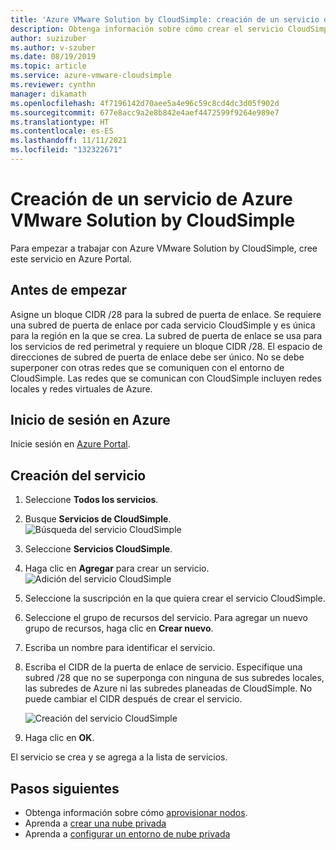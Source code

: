 ```yaml
---
title: 'Azure VMware Solution by CloudSimple: creación de un servicio de CloudSimple'
description: Obtenga información sobre cómo crear el servicio CloudSimple en Azure Portal. Revise la configuración necesaria antes de empezar.
author: suzizuber
ms.author: v-szuber
ms.date: 08/19/2019
ms.topic: article
ms.service: azure-vmware-cloudsimple
ms.reviewer: cynthn
manager: dikamath
ms.openlocfilehash: 4f7196142d70aee5a4e96c59c8cd4dc3d05f902d
ms.sourcegitcommit: 677e8acc9a2e8b842e4aef4472599f9264e989e7
ms.translationtype: HT
ms.contentlocale: es-ES
ms.lasthandoff: 11/11/2021
ms.locfileid: "132322671"
---
```

# <a name="create-the-azure-vmware-solution-by-cloudsimple-service"></a>Creación de un servicio de Azure VMware Solution by CloudSimple

Para empezar a trabajar con Azure VMware Solution by CloudSimple, cree este servicio en Azure Portal.

## <a name="before-you-begin"></a>Antes de empezar

Asigne un bloque CIDR /28 para la subred de puerta de enlace. Se requiere una subred de puerta de enlace por cada servicio CloudSimple y es única para la región en la que se crea. La subred de puerta de enlace se usa para los servicios de red perimetral y requiere un bloque CIDR /28. El espacio de direcciones de subred de puerta de enlace debe ser único. No se debe superponer con otras redes que se comuniquen con el entorno de CloudSimple. Las redes que se comunican con CloudSimple incluyen redes locales y redes virtuales de Azure.

## <a name="sign-in-to-azure"></a>Inicio de sesión en Azure

Inicie sesión en [Azure Portal](https://portal.azure.com).

## <a name="create-the-service"></a>Creación del servicio

1. Seleccione **Todos los servicios**.
2. Busque **Servicios de CloudSimple**.
    ![Búsqueda del servicio CloudSimple](media/create-cloudsimple-service-search.png)
3. Seleccione **Servicios CloudSimple**.
4. Haga clic en **Agregar** para crear un servicio.
    ![Adición del servicio CloudSimple](media/create-cloudsimple-service-add.png)
5. Seleccione la suscripción en la que quiera crear el servicio CloudSimple.
6. Seleccione el grupo de recursos del servicio. Para agregar un nuevo grupo de recursos, haga clic en **Crear nuevo**.
7. Escriba un nombre para identificar el servicio.
8. Escriba el CIDR de la puerta de enlace de servicio. Especifique una subred /28 que no se superponga con ninguna de sus subredes locales, las subredes de Azure ni las subredes planeadas de CloudSimple. No puede cambiar el CIDR después de crear el servicio.

    ![Creación del servicio CloudSimple](media/create-cloudsimple-service.png)
9. Haga clic en **OK**.

El servicio se crea y se agrega a la lista de servicios.

## <a name="next-steps"></a>Pasos siguientes

* Obtenga información sobre cómo [aprovisionar nodos](create-nodes.md).
* Aprenda a [crear una nube privada](create-private-cloud.md)
* Aprenda a [configurar un entorno de nube privada](quickstart-create-private-cloud.md)
